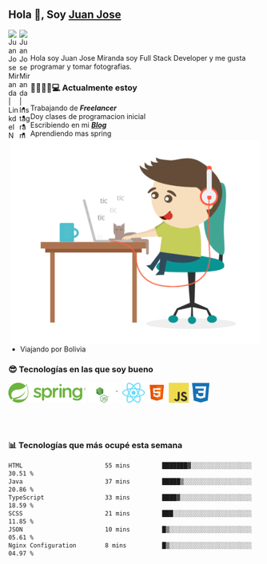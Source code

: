## Hola 👋, Soy [Juan Jose](http://juanjoses.me)

<a href="https://www.linkedin.com/in/juanjosemirandam/">
  <img align="left" alt="Juan Jose Miranda | LinkdeIN" width="22px" src="https://cdn.jsdelivr.net/npm/simple-icons@v3/icons/linkedin.svg" />
</a>

<a href="https://www.instagram.com/juan.jose.miranda/">
  <img align="left" alt="Juan Jose Miranda | Instagram" width="22px" src="https://cdn.jsdelivr.net/npm/simple-icons@v3/icons/instagram.svg" />
</a>

<br /> <br />

Hola soy Juan Jose Miranda soy Full Stack Developer y me gusta programar y tomar fotografias.

<img align="right" alt="GIF" src="./images/gif-juanjose.gif" width="500" max-height="320" />

### 👨‍💻🕵‍♀💻 Actualmente estoy

- Trabajando de ***Freelancer***
- Doy clases de programacion inicial
- Escribiendo en mi ***[Blog](http://juanjoses.me)***
- Aprendiendo mas spring
- Viajando por Bolivia 

### 😎 Tecnologías en las que soy bueno

<code><img alt="Spring" height="40px" src="./images/spring-icon.svg"/></code>
<code><img alt="NodeJS" height="40px" src="./images/nodejs-icon.svg" /></code>
<code><img alt="ReactJS" height="40px" src="./images/react-icon.svg" /></code>
<code><img alt="HTML5" height="40px" src="./images/html-icon.png" /></code>
<code><img alt="JavaScript" height="40px" src="./images/js-icon.png"  /></code>
<code><img alt="CSS3" height="40px" src="./images/css-icon.png" /></code>

<br/><br/>

### 📊 Tecnologías que más ocupé esta semana

<!--START_SECTION:waka-->

```text
HTML                       55 mins         ███████▓░░░░░░░░░░░░░░░░░   30.51 %
Java                       37 mins         █████▒░░░░░░░░░░░░░░░░░░░   20.86 %
TypeScript                 33 mins         ████▓░░░░░░░░░░░░░░░░░░░░   18.59 %
SCSS                       21 mins         ███░░░░░░░░░░░░░░░░░░░░░░   11.85 %
JSON                       10 mins         █▒░░░░░░░░░░░░░░░░░░░░░░░   05.61 %
Nginx Configuration        8 mins          █▒░░░░░░░░░░░░░░░░░░░░░░░   04.97 %
```

<!--END_SECTION:waka-->

<!-- ### 📌🤓 Últimos artículos en mi blog -->